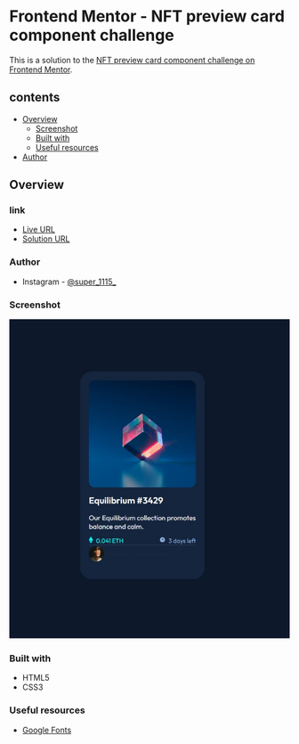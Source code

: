 # Frontend Mentor - NFT preview card component challenge

This is a solution to the [NFT preview card component challenge on Frontend Mentor](https://www.frontendmentor.io/challenges/nft-preview-card-component-SbdUL_w0U).

## contents

- [Overview](#overview)
  - [Screenshot](#screenshot)
  - [Built with](#built-with)
  - [Useful resources](#useful-resources)
- [Author](#author)




## Overview

### link
- [Live URL](https://super1115.github.io/QR-code-component-challenge-on-Frontend-Mentor/)
- [Solution URL](https://github.com/Super1115/QR-code-component-challenge-on-Frontend-Mentor)

### Author

- Instagram - [@super_1115_](https://www.instagram.com/super_1115_/)
### Screenshot

![](./screenshot.jpg)


### Built with

- HTML5
- CSS3

### Useful resources

- [Google Fonts](https://fonts.google.com/)

